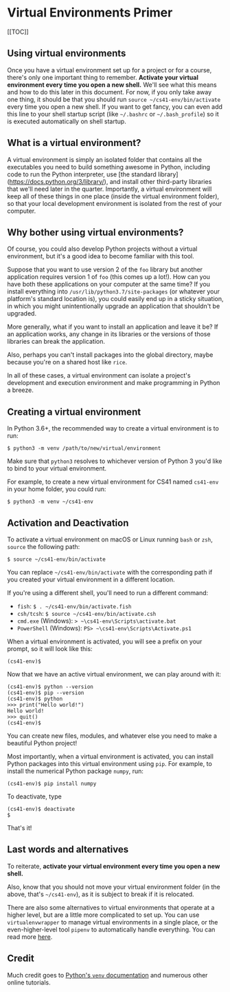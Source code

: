 # Virtual Environments Primer

[[TOC]]

## Using virtual environments

Once you have a virtual environment set up for a project or for a course, there's only one important thing to remember. **Activate your virtual environment every time you open a new shell.** We'll see what this means and how to do this later in this document. For now, if you only take away one thing, it should be that you should run `source ~/cs41-env/bin/activate` every time you open a new shell. If you want to get fancy, you can even add this line to your shell startup script (like `~/.bashrc` or `~/.bash_profile`) so it is executed automatically on shell startup.

## What is a virtual environment?
A virtual environment is simply an isolated folder that contains all the executables you need to build something awesome in Python, including code to run the Python interpreter, use [the standard library] (https://docs.python.org/3/library/), and install other third-party libraries that we'll need later in the quarter. Importantly, a virtual environment will keep all of these things in one place (inside the virtual environment folder), so that your local development environment is isolated from the rest of your computer.

## Why bother using virtual environments?
Of course, you could also develop Python projects without a virtual environment, but it's a good idea to become familiar with this tool.

Suppose that you want to use version 2 of the `foo` library but another application requires version 1 of `foo` (this comes up a lot!). How can you have both these applications on your computer at the same time? If you install everything into `/usr/lib/python3.7/site-packages` (or whatever your platform's standard location is), you could easily end up in a sticky situation, in which you might unintentionally upgrade an application that shouldn't be upgraded.

More generally, what if you want to install an application and leave it be? If an application works, any change in its libraries or the versions of those libraries can break the application.

Also, perhaps you can't install packages into the global directory, maybe because you're on a shared host like `rice`. 

In all of these cases, a virtual environment can isolate a project's development and execution environment and make programming in Python a breeze.


## Creating a virtual environment
In Python 3.6+, the recommended way to create a virtual environment is to run:

```
$ python3 -m venv /path/to/new/virtual/environment
```

Make sure that `python3` resolves to whichever version of Python 3 you'd like to bind to your virtual environment.

For example, to create a new virtual environment for CS41 named `cs41-env` in your home folder, you could run:

```
$ python3 -m venv ~/cs41-env
```

## Activation and Deactivation
To activate a virtual environment on macOS or Linux running `bash` or `zsh`, `source` the following path:

```
$ source ~/cs41-env/bin/activate
```

You can replace `~/cs41-env/bin/activate` with the corresponding path if you created your virtual environment in a different location.

If you're using a different shell, you'll need to run a different command:

- `fish`: `$ . ~/cs41-env/bin/activate.fish`
- `csh/tcsh`: `$ source ~/cs41-env/bin/activate.csh`
- `cmd.exe` (Windows): `> ~\cs41-env\Scripts\activate.bat`
- `PowerShell` (Windows): `PS> ~\cs41-env\Scripts\Activate.ps1`

When a virtual environment is activated, you will see a prefix on your prompt, so it will look like this:

```
(cs41-env)$
```

Now that we have an active virtual environment, we can play around with it:

```
(cs41-env)$ python --version
(cs41-env)$ pip --version
(cs41-env)$ python
>>> print("Hello world!")
Hello world!
>>> quit()
(cs41-env)$ 
```

You can create new files, modules, and whatever else you need to make a beautiful Python project!

Most importantly, when a virtual environment is activated, you can install Python packages into this virtual environment using `pip`. For example, to install the numerical Python package `numpy`, run:

```
(cs41-env)$ pip install numpy
```

To deactivate, type

```
(cs41-env)$ deactivate
$
```

That's it!

## Last words and alternatives

To reiterate, **activate your virtual environment every time you open a new shell.**

Also, know that you should not move your virtual environment folder (in the above, that's `~/cs41-env`), as it is subject to break if it is relocated.

There are also some alternatives to virtual environments that operate at a higher level, but are a little more complicated to set up. You can use `virtualenvwrapper` to manage virtual environments in a single place, or the even-higher-level tool `pipenv` to automatically handle everything. You can read more [here](https://docs.python-guide.org/dev/virtualenvs/).

## Credit

Much credit goes to [Python's `venv` documentation](https://docs.python.org/3/library/venv.html) and numerous other online tutorials.
